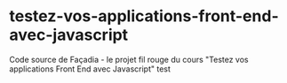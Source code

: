 # testez-vos-applications-front-end-avec-javascript
Code source de Façadia - le projet fil rouge du cours "Testez vos applications Front End avec Javascript" 
test

